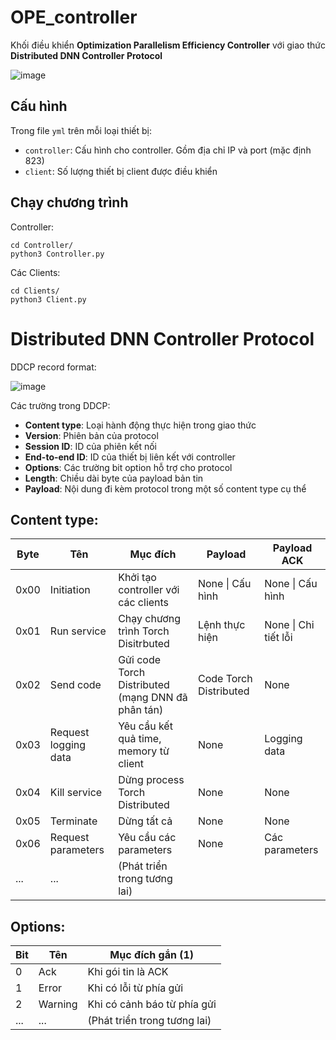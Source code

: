 # OPE_controller

Khối điều khiển **Optimization Parallelism Efficiency Controller** với giao thức **Distributed DNN Controller Protocol**

![image](https://github.com/future-internet-lab/OPE_controller/assets/95759699/bdde271b-2951-4f29-845b-0279f8b2350d)

## Cấu hình

Trong file `yml` trên mỗi loại thiết bị:

- `controller`: Cấu hình cho controller. Gồm địa chỉ IP và port (mặc định 823)
- `client`: Số lượng thiết bị client được điều khiển

## Chạy chương trình

Controller:
```
cd Controller/
python3 Controller.py
```

Các Clients:
```
cd Clients/
python3 Client.py
```

# Distributed DNN Controller Protocol

DDCP record format:

![image](https://github.com/future-internet-lab/OPE_controller/assets/95759699/41827ef9-7687-41e9-acfb-49d314c551b3)

Các trường trong DDCP:

- **Content type**: Loại hành động thực hiện trong giao thức
- **Version**: Phiên bản của protocol
- **Session ID**: ID của phiên kết nối
- **End-to-end ID**: ID của thiết bị liên kết với controller
- **Options**: Các trường bit option hỗ trợ cho protocol
- **Length**: Chiều dài byte của payload bản tin
- **Payload**: Nội dung đi kèm protocol trong một số content type cụ thể

## Content type:

| Byte | Tên | Mục đích | Payload | Payload ACK |
|---|---|---|---|---|
| 0x00 | Initiation | Khởi tạo controller với các clients | None \| Cấu hình | None \| Cấu hình |
| 0x01 | Run service | Chạy chương trình Torch Disitrbuted | Lệnh thực hiện | None \| Chi tiết lỗi |
| 0x02 | Send code | Gửi code Torch Distributed (mạng DNN đã phân tán) | Code Torch Distributed | None |
| 0x03 | Request logging data | Yêu cầu kết quả time, memory từ client | None | Logging data |
| 0x04 | Kill service | Dừng process Torch Distributed | None | None |
| 0x05 | Terminate | Dừng tất cả | None | None |
| 0x06 | Request parameters | Yêu cầu các parameters | None | Các parameters |
| ... | ... | (Phát triển trong tương lai) |  |  |

## Options:

| Bit | Tên | Mục đích gắn (1) |
|---|---|---|
| 0 | Ack | Khi gói tin là ACK |
| 1 | Error | Khi có lỗi từ phía gửi |
| 2 | Warning | Khi có cảnh báo từ phía gửi |
| ... | ... | (Phát triển trong tương lai) |